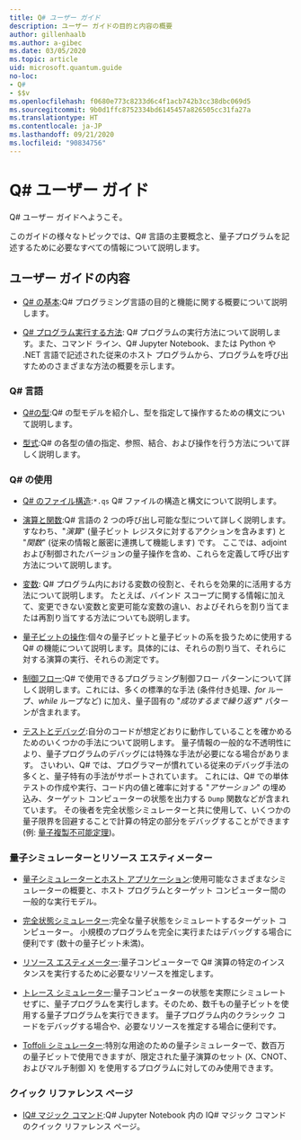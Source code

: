 ```yaml
---
title: Q# ユーザー ガイド
description: ユーザー ガイドの目的と内容の概要
author: gillenhaalb
ms.author: a-gibec
ms.date: 03/05/2020
ms.topic: article
uid: microsoft.quantum.guide
no-loc:
- Q#
- $$v
ms.openlocfilehash: f0680e773c8233d6c4f1acb742b3cc38dbc069d5
ms.sourcegitcommit: 9b0d1ffc8752334bd6145457a826505cc31fa27a
ms.translationtype: HT
ms.contentlocale: ja-JP
ms.lasthandoff: 09/21/2020
ms.locfileid: "90834756"
---
```

# <a name="the-no-locq-user-guide"></a>Q# ユーザー ガイド

Q# ユーザー ガイドへようこそ。 

このガイドの様々なトピックでは、Q# 言語の主要概念と、量子プログラムを記述するために必要なすべての情報について説明します。

## <a name="user-guide-contents"></a>ユーザー ガイドの内容

- [Q# の基本](xref:microsoft.quantum.guide.basics):Q# プログラミング言語の目的と機能に関する概要について説明します。 

- [Q# プログラム実行する方法](xref:microsoft.quantum.guide.host-programs): Q# プログラムの実行方法について説明します。また、コマンド ライン、Q# Jupyter Notebook、または Python や .NET 言語で記述された従来のホスト プログラムから、プログラムを呼び出すためのさまざまな方法の概要を示します。

### <a name="no-locq-language"></a>Q# 言語

- [Q#の型](xref:microsoft.quantum.guide.types):Q# の型モデルを紹介し、型を指定して操作するための構文について説明します。

- [型式](xref:microsoft.quantum.guide.expressions):Q# の各型の値の指定、参照、結合、および操作を行う方法について詳しく説明します。 

### <a name="using-no-locq"></a>Q# の使用

- [Q# のファイル構造](xref:microsoft.quantum.guide.filestructure):`*.qs` Q# ファイルの構造と構文について説明します。

- [演算と関数](xref:microsoft.quantum.guide.operationsfunctions):Q# 言語の 2 つの呼び出し可能な型について詳しく説明します。すなわち、"*演算*" (量子ビット レジスタに対するアクションを含みます) と "*関数*" (従来の情報と厳密に連携して機能します) です。 
    ここでは、adjoint および制御されたバージョンの量子操作を含め、これらを定義して呼び出す方法について説明します。

- [変数](xref:microsoft.quantum.guide.variables): Q# プログラム内における変数の役割と、それらを効果的に活用する方法について説明します。 
    たとえば、バインド スコープに関する情報に加えて、変更できない変数と変更可能な変数の違い、およびそれらを割り当てまたは再割り当てする方法についても説明します。

- [量子ビットの操作](xref:microsoft.quantum.guide.qubits):個々の量子ビットと量子ビットの系を扱うために使用する Q# の機能について説明します。具体的には、それらの割り当て、それらに対する演算の実行、それらの測定です。 

- [制御フロー](xref:microsoft.quantum.guide.controlflow):Q# で使用できるプログラミング制御フロー パターンについて詳しく説明します。これには、多くの標準的な手法 (条件付き処理、*for* ループ、*while* ループなど) に加え、量子固有の "*成功するまで繰り返す*" パターンが含まれます。

- [テストとデバッグ](xref:microsoft.quantum.guide.testingdebugging):自分のコードが想定どおりに動作していることを確かめるためのいくつかの手法について説明します。 
    量子情報の一般的な不透明性により、量子プログラムのデバッグには特殊な手法が必要になる場合があります。 
    さいわい、Q# では、プログラマーが慣れている従来のデバッグ手法の多くと、量子特有の手法がサポートされています。 これには、Q# での単体テストの作成や実行、コード内の値と確率に対する "*アサーション*" の埋め込み、ターゲット コンピューターの状態を出力する `Dump` 関数などが含まれています。 
    その後者を完全状態シミュレーターと共に使用して、いくつかの量子限界を回避することで計算の特定の部分をデバッグすることができます (例: [量子複製不可能定理](xref:microsoft.quantum.concepts.pauli))。

### <a name="quantum-simulators-and-resource-estimators"></a>量子シミュレーターとリソース エスティメーター

- [量子シミュレーターとホスト アプリケーション](xref:microsoft.quantum.machines):使用可能なさまざまなシミュレーターの概要と、ホスト プログラムとターゲット コンピューター間の一般的な実行モデル。

- [完全状態シミュレーター](xref:microsoft.quantum.machines.full-state-simulator):完全な量子状態をシミュレートするターゲット コンピューター。 小規模のプログラムを完全に実行またはデバッグする場合に便利です (数十の量子ビット未満)。

- [リソース エスティメーター](xref:microsoft.quantum.machines.resources-estimator):量子コンピューターで Q# 演算の特定のインスタンスを実行するために必要なリソースを推定します。

- [トレース シミュレーター](xref:microsoft.quantum.machines.qc-trace-simulator.intro):量子コンピューターの状態を実際にシミュレートせずに、量子プログラムを実行します。そのため、数千もの量子ビットを使用する量子プログラムを実行できます。 量子プログラム内のクラシック コードをデバッグする場合や、必要なリソースを推定する場合に便利です。

- [Toffoli シミュレーター](xref:microsoft.quantum.machines.toffoli-simulator):特別な用途のための量子シミュレーターで、数百万の量子ビットで使用できますが、限定された量子演算のセット (X、CNOT、およびマルチ制御 X) を使用するプログラムに対してのみ使用できます。

### <a name="quick-reference-pages"></a>クイック リファレンス ページ

- [IQ# マジック コマンド](xref:microsoft.quantum.guide.quickref.iqsharp):Q# Jupyter Notebook 内の IQ# マジック コマンドのクイック リファレンス ページ。
